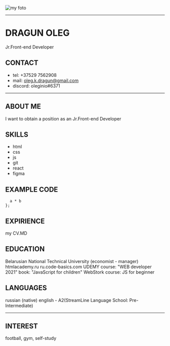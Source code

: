 ![my foto](https://s3.vcdn.biz/static/f/1718724981/image.jpg/pt/r0x284x4)  

***  
# **DRAGUN OLEG**  
Jr.Front-end Developer  
## CONTACT  
* tel: +37529 7562908
* mail: oleg.k.dragun@gmail.com
* discord: oleginio#6371  
  
***  
## ABOUT ME    
I want to obtain a position as an Jr.Front-end Developer  
## SKILLS
* html 
* css 
* js 
* git
* react
* figma  
## EXAMPLE CODE
```function multiply(a, b){
  a * b
};
```  
## EXPIRIENCE  
my CV.MD
## EDUCATION  
Belarusian National Technical University (economist - manager) 
htmlacademy.ru
ru.code-basics.com
UDEMY course: "WEB developer 2021"
book: "JavaScript for children"
WebStork course: JS for beginner
## LANGUAGES
russian (native)
english - A2(StreamLine Language School: Pre-Intermediate)  

***  
## INTEREST
football, gym, self-study